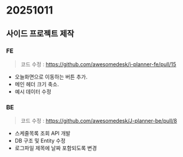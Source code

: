 # 20251011

## 사이드 프로젝트 제작 

### FE

> 코드 수정 : https://github.com/awesomedesk/j-planner-fe/pull/15

- 오늘화면으로 이동하는 버튼 추가.
- 메인 헤더 크기 축소.
- 예시 데이터 수정

### BE

> 코드 수정 : https://github.com/awesomedesk/J-planner-be/pull/8

- 스케줄목록 조회 API 개발
- DB 구조 및 Entity 수정
- 로그파일 제목에 날짜 포함되도록 변경
